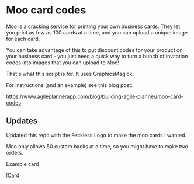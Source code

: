 # Moo card codes

Moo is a cracking service for printing your own business cards. They let
you print as few as 100 cards at a time, and you can upload a unique
image for each card.

You can take advantage of this to put discount codes for your product on
your business card - you just need a quick way to turn a bunch of
invitation codes into images that you can upload to Moo!

That's what this script is for. It uses GraphicsMagick.

For instructions (and an example) see this blog post:

<https://www.agileplannerapp.com/blog/building-agile-planner/moo-card-codes>

## Updates

Updated this repo with the Feckless Logo to make the moo cards I wanted.

Moo only allows 50 custom backs at a time, so you might have to make two orders.

Example card

[!Card](https://raw.githubusercontent.com/nstielau/moo-card-codes/master/example_card.png)
